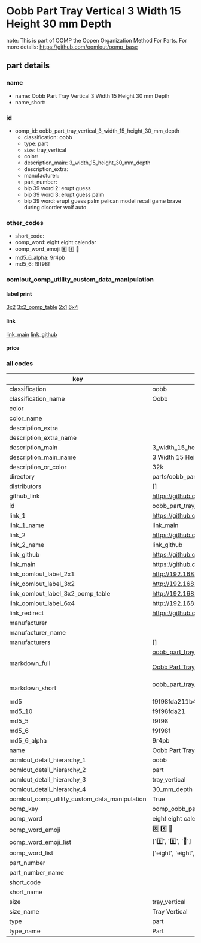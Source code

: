 # Oobb Part Tray Vertical 3 Width 15 Height 30 mm Depth  

note: This is part of OOMP the Oopen Organization Method For Parts. For more details: https://github.com/oomlout/oomp_base

##  part details
  







### name
* name: Oobb Part Tray Vertical 3 Width 15 Height 30 mm Depth
* name_short: 
### id
* oomp_id: oobb_part_tray_vertical_3_width_15_height_30_mm_depth
  * classification: oobb
  * type: part
  * size: tray_vertical
  * color: 
  * description_main: 3_width_15_height_30_mm_depth
  * description_extra: 
  * manufacturer: 
  * part_number: 
  * bip 39 word 2: erupt guess
  * bip 39 word 3: erupt guess palm
  * bip 39 word: erupt guess palm pelican model recall game brave during disorder wolf auto

### other_codes
* short_code: 
* oomp_word: eight eight calendar
* oomp_word_emoji :eight: :eight: :calendar:
* md5_6_alpha: 9r4pb
* md5_6: f9f98f






### oomlout_oomp_utility_custom_data_manipulation
#### label print
[3x2](http://192.168.1.245:1112/?label=oomp%209r4pb)
[3x2_oomp_table](http://192.168.1.108:1112/?label=oomp%209r4pb)
[2x1](http://192.168.1.242:1112/?label=oomp%209r4pb)
[6x4](http://192.168.1.55:1112/?label=oomp%209r4pb)    

#### link

[link_main](https://github.com/oomlout/oomlout_oomp_version_1_messy/tree/main/parts/oobb_part_tray_vertical_3_width_15_height_30_mm_depth) [link_github](https://github.com/oomlout/oomlout_oomp_version_1_messy/tree/main/parts/oobb_part_tray_vertical_3_width_15_height_30_mm_depth)                             

#### price







### all codes 
| key | value |  
| --- | --- |  
| classification | oobb |  
| classification_name | Oobb |  
| color |  |  
| color_name |  |  
| description_extra |  |  
| description_extra_name |  |  
| description_main | 3_width_15_height_30_mm_depth |  
| description_main_name | 3 Width 15 Height 30 mm Depth |  
| description_or_color | 32k |  
| directory | parts/oobb_part_tray_vertical_3_width_15_height_30_mm_depth |  
| distributors | [] |  
| github_link | https://github.com/oomlout/oomlout_oomp_part_src/tree/main/parts/oobb_part_tray_vertical_3_width_15_height_30_mm_depth |  
| id | oobb_part_tray_vertical_3_width_15_height_30_mm_depth |  
| link_1 | https://github.com/oomlout/oomlout_oomp_version_1_messy/tree/main/parts/oobb_part_tray_vertical_3_width_15_height_30_mm_depth |  
| link_1_name | link_main |  
| link_2 | https://github.com/oomlout/oomlout_oomp_version_1_messy/tree/main/parts/oobb_part_tray_vertical_3_width_15_height_30_mm_depth |  
| link_2_name | link_github |  
| link_github | https://github.com/oomlout/oomlout_oomp_version_1_messy/tree/main/parts/oobb_part_tray_vertical_3_width_15_height_30_mm_depth |  
| link_main | https://github.com/oomlout/oomlout_oomp_version_1_messy/tree/main/parts/oobb_part_tray_vertical_3_width_15_height_30_mm_depth |  
| link_oomlout_label_2x1 | http://192.168.1.242:1112/?label=oomp%209r4pb |  
| link_oomlout_label_3x2 | http://192.168.1.245:1112/?label=oomp%209r4pb |  
| link_oomlout_label_3x2_oomp_table | http://192.168.1.108:1112/?label=oomp%209r4pb |  
| link_oomlout_label_6x4 | http://192.168.1.55:1112/?label=oomp%209r4pb |  
| link_redirect | https://github.com/oomlout/oomlout_oomp_version_1_messy/tree/main/parts/oobb_part_tray_vertical_3_width_15_height_30_mm_depth |  
| manufacturer |  |  
| manufacturer_name |  |  
| manufacturers | [] |  
| markdown_full | [oobb_part_tray_vertical_3_width_15_height_30_mm_depth](none)<br>[](none)<br>[Oobb Part Tray Vertical 3 Width 15 Height 30 Mm Depth](none)<br><br> |  
| markdown_short | [oobb_part_tray_vertical_3_width_15_height_30_mm_depth](none)<br><br> |  
| md5 | f9f98fda211b4be6cdc74a253e99da67 |  
| md5_10 | f9f98fda21 |  
| md5_5 | f9f98 |  
| md5_6 | f9f98f |  
| md5_6_alpha | 9r4pb |  
| name | Oobb Part Tray Vertical 3 Width 15 Height 30 mm Depth |  
| oomlout_detail_hierarchy_1 | oobb |  
| oomlout_detail_hierarchy_2 | part |  
| oomlout_detail_hierarchy_3 | tray_vertical |  
| oomlout_detail_hierarchy_4 | 30_mm_depth |  
| oomlout_oomp_utility_custom_data_manipulation | True |  
| oomp_key | oomp_oobb_part_tray_vertical_3_width_15_height_30_mm_depth |  
| oomp_word | eight eight calendar |  
| oomp_word_emoji | :eight: :eight: :calendar: |  
| oomp_word_emoji_list | [':eight:', ':eight:', ':calendar:'] |  
| oomp_word_list | ['eight', 'eight', 'calendar'] |  
| part_number |  |  
| part_number_name |  |  
| short_code |  |  
| short_name |  |  
| size | tray_vertical |  
| size_name | Tray Vertical |  
| type | part |  
| type_name | Part |  

